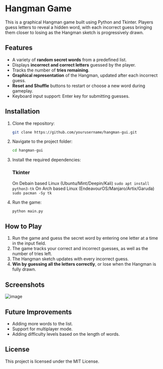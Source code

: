 # Hangman Game

This is a graphical Hangman game built using Python and Tkinter. Players guess letters to reveal a hidden word, with each incorrect guess bringing them closer to losing as the Hangman sketch is progressively drawn.

## Features

- A variety of **random secret words** from a predefined list.
- Displays **incorrect and correct letters** guessed by the player.
- Tracks the number of **tries remaining**.
- **Graphical representation** of the Hangman, updated after each incorrect guess.
- **Reset and Shuffle** buttons to restart or choose a new word during gameplay.
- Keyboard input support: Enter key for submitting guesses.

## Installation

1. Clone the repository:
    ```bash
    git clone https://github.com/yourusername/hangman-gui.git
    ```
   
2. Navigate to the project folder:
    ```bash
    cd hangman-gui
    ```

3. Install the required dependencies:
    ### Tkinter
   On Debain based Linux (Ubuntu/Mint/Deepin/Kali)
```sudo apt install python3-tk```
   On Arch based Linux (EndeavourOS/Manjaro/Artix/Garuda)
```sudo pacman -Sy tk```

5. Run the game:
    ```bash
    python main.py
    ```

## How to Play

1. Run the game and guess the secret word by entering one letter at a time in the input field.
2. The game tracks your correct and incorrect guesses, as well as the number of tries left.
3. The Hangman sketch updates with every incorrect guess.
4. **Win by guessing all the letters correctly**, or lose when the Hangman is fully drawn.

## Screenshots

![image](https://github.com/user-attachments/assets/73e9b3a1-a596-4a57-ae67-1ee8df70b02a)


## Future Improvements

- Adding more words to the list.
- Support for multiplayer mode.
- Adding difficulty levels based on the length of words.

## License

This project is licensed under the MIT License.
